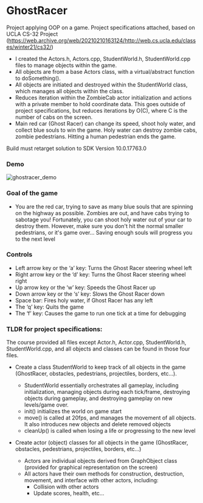 # GhostRacer

Project applying OOP on a game. Project specifications attached, based on UCLA CS-32 Project (https://web.archive.org/web/20210210163124/http://web.cs.ucla.edu/classes/winter21/cs32/)

- I created the Actors.h, Actors.cpp, StudentWorld.h, StudentWorld.cpp files to manage objects within the game. 
- All objects are from a base Actors class, with a virtual/abstract function to doSomething().
- All objects are initiated and destroyed within the StudentWorld class, which manages all objects within the class.
- Reduces iteration within the ZombieCab actor initialization and actions with a private member to hold coordinate data. This goes outside of project specifications, but reduces iterations by O(C), where C is the number of cabs on the screen.
- Main red car (Ghost Racer) can change its speed, shoot holy water, and collect blue souls to win the game. Holy water can destroy zombie cabs, zombie pedestrians. Hitting a human pedestrian ends the game.

Build must retarget solution to SDK Version 10.0.17763.0

### Demo
![ghostracer_demo](https://user-images.githubusercontent.com/77988513/114477759-04b31680-9bba-11eb-897b-a882571c4248.gif)

### Goal of the game
- You are the red car, trying to save as many blue souls that are spinning on the highway as possible. Zombies are out, and have cabs trying to sabotage you! Fortunately, you can shoot holy water out of your car to destroy them. However, make sure you don't hit the normal smaller pedestrians, or it's game over... Saving enough souls will progress you to the next level

### Controls
- Left arrow key or the ‘a’ key: Turns the Ghost Racer steering wheel left
- Right arrow key or the ‘d’ key: Turns the Ghost Racer steering wheel right
- Up arrow key or the ‘w’ key: Speeds the Ghost Racer up
- Down arrow key or the ‘s’ key: Slows the Ghost Racer down
- Space bar: Fires holy water, if Ghost Racer has any left
- The ‘q’ key: Quits the game
- The ‘f’ key: Causes the game to run one tick at a time for debugging

### TLDR for project specifications:

The course provided all files except Actor.h, Actor.cpp, StudentWorld.h, StudentWorld.cpp, and all objects and classes can be found in those four files.

- Create a class StudentWorld to keep track of all objects in the game (GhostRacer, obstacles, pedestrians, projectiles, borders, etc...).

  - StudentWorld essentially orchestrates all gameplay, including initialization, managing objects during each tick/frame, destroying objects during gameplay, and destroying gameplay on new levels/game over.
  - init() initializes the world on game start
  - move() is called at 20fps, and manages the movement of all objects. It also introduces new objects and delete removed objects
  - cleanUp() is called when losing a life or progressing to the new level

- Create actor (object) classes for all objects in the game (GhostRacer, obstacles, pedestrians, projectiles, borders, etc...)
  - Actors are individual objects derived from GraphObject class (provided for graphical representation on the screen)
  - All actors have their own methods for construction, destruction, movement, and interface with other actors, including:
    - Collision with other actors
    - Update scores, health, etc...
